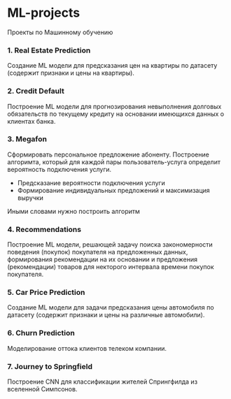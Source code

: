 # ML-projects
Проекты по Машинному обучению

### 1. Real Estate Prediction
Создание ML модели для предсказания цен на квартиры по датасету (содержит признаки и цены на квартиры). 

### 2. Credit Default
Построение ML модели для прогнозирования невыполнения долговых обязательств по текущему кредиту на основании имеющихся данных о клиентах банка.

### 3. Megafon

Сформировать персональное предложение абоненту. Построение алгоримта, который для каждой пары пользователь-услуга определит вероятность подключения услуги.

  * Предсказание вероятности подключения услуги
  * Формирование индивидуальных предложений и максимизация выручки

Иными словами нужно построить алгоритм

### 4. Recommendations
Построение ML модели, решающей задачу поиска закономерности поведения (покупок) покупателя на предложенных данных, формирования рекомендации на их основании и предложения (рекомендации) товаров для некторого интервала времени покупок покупателя.

### 5. Car Price Prediction
Создание ML модели для задачи предсказания цены автомобиля по датасету (содержит признаки и цены на различные автомобили).

### 6. Churn Prediction
Моделирование оттока клиентов телеком компании.

### 7. Journey to Springfield
Построение CNN для классификации жителей Спрингфилда из вселенной Симпсонов. 
